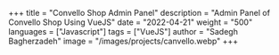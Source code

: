 +++
title = "Convello Shop Admin Panel"
description = "Admin Panel of Convello Shop Using VueJS"
date = "2022-04-21"
weight = "500"
languages = ["Javascript"]
tags = ["VueJS"]
author = "Sadegh Bagherzadeh"
image = "/images/projects/canvello.webp"
+++

